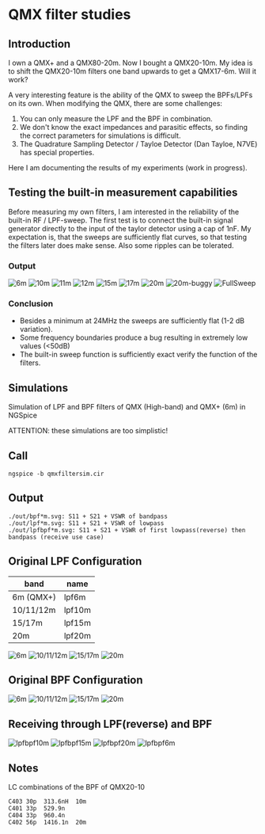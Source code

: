 QMX filter studies
==================

## Introduction

I own a QMX+ and a QMX80-20m. Now I bought a QMX20-10m.
My idea is to shift the QMX20-10m filters one band upwards to get a QMX17-6m.
Will it work?

A very interesting feature is the ability of the QMX to sweep the BPFs/LPFs on its own.
When modifying the QMX, there are some challenges:
1. You can only measure the LPF and the BPF in combination.
2. We don't know the exact impedances and parasitic effects, so finding the correct parameters for simulations is difficult.
3. The Quadrature Sampling Detector / Tayloe Detector (Dan Tayloe, N7VE) has special properties.

Here I am documenting the results of my experiments (work in progress).

## Testing the built-in measurement capabilities

Before measuring my own filters, I am interested in the reliability of the built-in RF / LPF-sweep.
The first test is to connect the built-in signal generator directly to the input of the taylor detector using a cap of 1nF.
My expectation is, that the sweeps are sufficiently flat curves, so that testing the filters later does make sense.
Also some ripples can be tolerated.

### Output

![6m](images/bypass6m.png)
![10m](images/bypass10m.png)
![11m](images/bypass11m.png)
![12m](images/bypass12m.png)
![15m](images/bypass15m.png)
![17m](images/bypass17m.png)
![20m](images/bypass20m.png)
![20m-buggy](images/buggyplot.png)
![FullSweep](images/bypassFullSweep.png)

### Conclusion
- Besides a minimum at 24MHz the sweeps are sufficiently flat (1-2 dB variation).
- Some frequency boundaries produce a bug resulting in extremely low values (<50dB)
- The built-in sweep function is sufficiently exact verify the function of the filters. 

## Simulations

Simulation of LPF and BPF filters of QMX (High-band) and QMX+ (6m) in NGSpice

ATTENTION: these simulations are too simplistic!

## Call
```
ngspice -b qmxfiltersim.cir
```

## Output
```
./out/bpf*m.svg: S11 + S21 + VSWR of bandpass
./out/lpf*m.svg: S11 + S21 + VSWR of lowpass
./out/lpfbpf*m.svg: S11 + S21 + VSWR of first lowpass(reverse) then bandpass (receive use case)
```

## Original LPF Configuration

| band      |   name |
|-----------|--------|
| 6m (QMX+) |  lpf6m |
| 10/11/12m | lpf10m |
| 15/17m    | lpf15m |
| 20m       | lpf20m |

![6m](out/lpf6m.svg)
![10/11/12m](out/lpf10m.svg)
![15/17m](out/lpf15m.svg)
![20m](out/lpf20m.svg)

## Original BPF Configuration

![6m](out/bpf6m.svg)
![10/11/12m](out/bpf10m.svg)
![15/17m](out/bpf15m.svg)
![20m](out/bpf20m.svg)

## Receiving through LPF(reverse) and BPF

![lpfbpf10m](out/lpfbpf10m.svg)
![lpfbpf15m](out/lpfbpf15m.svg)
![lpfbpf20m](out/lpfbpf20m.svg)
![lpfbpf6m](out/lpfbpf6m.svg)

## Notes
LC combinations of the BPF of QMX20-10
```
C403 30p  313.6nH  10m 
C401 33p  529.9n 
C404 33p  960.4n
C402 56p  1416.1n  20m
```